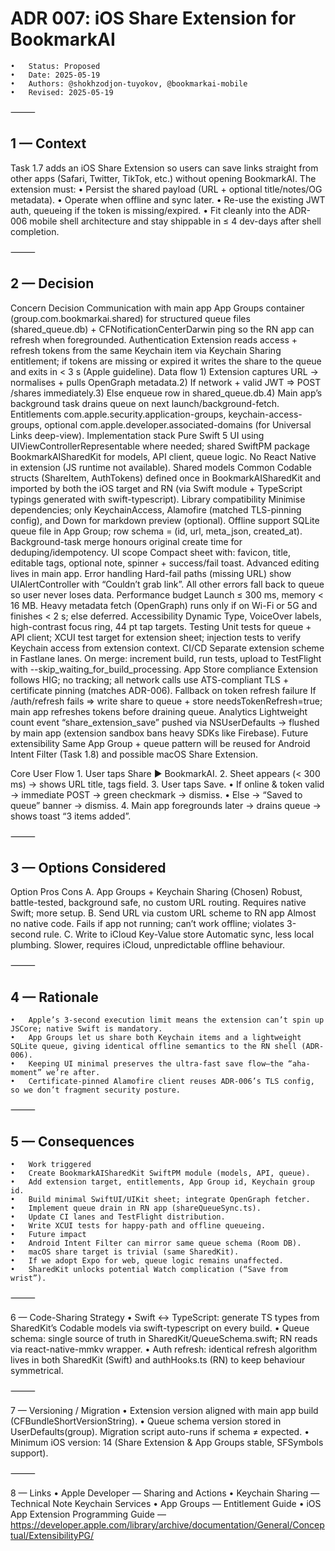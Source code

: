 # ADR 007: iOS Share Extension for BookmarkAI

    •	Status: Proposed
    •	Date: 2025-05-19
    •	Authors: @shokhzodjon-tuyokov, @bookmarkai-mobile
    •	Revised: 2025-05-19

⸻

## 1 — Context

Task 1.7 adds an iOS Share Extension so users can save links straight from other apps (Safari, Twitter, TikTok, etc.) without opening BookmarkAI. The extension must:
• Persist the shared payload (URL + optional title/notes/OG metadata).
• Operate when offline and sync later.
• Re-use the existing JWT auth, queueing if the token is missing/expired.
• Fit cleanly into the ADR-006 mobile shell architecture and stay shippable in ≤ 4 dev-days after shell completion.

⸻

## 2 — Decision

Concern Decision
Communication with main app App Groups container (group.com.bookmarkai.shared) for structured queue files (shared_queue.db) + CFNotificationCenterDarwin ping so the RN app can refresh when foregrounded.
Authentication Extension reads access + refresh tokens from the same Keychain item via Keychain Sharing entitlement; if tokens are missing or expired it writes the share to the queue and exits in < 3 s (Apple guideline).
Data flow 1) Extension captures URL → normalises + pulls OpenGraph metadata.2) If network + valid JWT ⇒ POST /shares immediately.3) Else enqueue row in shared_queue.db.4) Main app’s background task drains queue on next launch/background-fetch.
Entitlements com.apple.security.application-groups, keychain-access-groups, optional com.apple.developer.associated-domains (for Universal Links deep-view).
Implementation stack Pure Swift 5 UI using UIViewControllerRepresentable where needed; shared SwiftPM package BookmarkAISharedKit for models, API client, queue logic. No React Native in extension (JS runtime not available).
Shared models Common Codable structs (ShareItem, AuthTokens) defined once in BookmarkAISharedKit and imported by both the iOS target and RN (via Swift module + TypeScript typings generated with swift-typescript).
Library compatibility Minimise dependencies; only KeychainAccess, Alamofire (matched TLS-pinning config), and Down for markdown preview (optional).
Offline support SQLite queue file in App Group; row schema = (id, url, meta_json, created_at). Background-task merge honours original create time for deduping/idempotency.
UI scope Compact sheet with: favicon, title, editable tags, optional note, spinner + success/fail toast. Advanced editing lives in main app.
Error handling Hard-fail paths (missing URL) show UIAlertController with “Couldn’t grab link”. All other errors fall back to queue so user never loses data.
Performance budget Launch ≤ 300 ms, memory < 16 MB. Heavy metadata fetch (OpenGraph) runs only if on Wi-Fi or 5G and finishes < 2 s; else deferred.
Accessibility Dynamic Type, VoiceOver labels, high-contrast focus ring, 44 pt tap targets.
Testing Unit tests for queue + API client; XCUI test target for extension sheet; injection tests to verify Keychain access from extension context.
CI/CD Separate extension scheme in Fastlane lanes. On merge: increment build, run tests, upload to TestFlight with --skip_waiting_for_build_processing.
App Store compliance Extension follows HIG; no tracking; all network calls use ATS-compliant TLS + certificate pinning (matches ADR-006).
Fallback on token refresh failure If /auth/refresh fails ⇒ write share to queue + store needsTokenRefresh=true; main app refreshes tokens before draining queue.
Analytics Lightweight count event “share_extension_save” pushed via NSUserDefaults → flushed by main app (extension sandbox bans heavy SDKs like Firebase).
Future extensibility Same App Group + queue pattern will be reused for Android Intent Filter (Task 1.8) and possible macOS Share Extension.

Core User Flow 1. User taps Share ▶︎ BookmarkAI. 2. Sheet appears (< 300 ms) → shows URL title, tags field. 3. User taps Save.
• If online & token valid → immediate POST → green checkmark → dismiss.
• Else → “Saved to queue” banner → dismiss. 4. Main app foregrounds later → drains queue → shows toast “3 items added”.

⸻

## 3 — Options Considered

Option Pros Cons
A. App Groups + Keychain Sharing (Chosen) Robust, battle-tested, background safe, no custom URL routing. Requires native Swift; more setup.
B. Send URL via custom URL scheme to RN app Almost no native code. Fails if app not running; can’t work offline; violates 3-second rule.
C. Write to iCloud Key-Value store Automatic sync, less local plumbing. Slower, requires iCloud, unpredictable offline behaviour.

⸻

## 4 — Rationale

    •	Apple’s 3-second execution limit means the extension can’t spin up JSCore; native Swift is mandatory.
    •	App Groups let us share both Keychain items and a lightweight SQLite queue, giving identical offline semantics to the RN shell (ADR-006).
    •	Keeping UI minimal preserves the ultra-fast save flow—the “aha-moment” we’re after.
    •	Certificate-pinned Alamofire client reuses ADR-006’s TLS config, so we don’t fragment security posture.

⸻

## 5 — Consequences

    •	Work triggered
    •	Create BookmarkAISharedKit SwiftPM module (models, API, queue).
    •	Add extension target, entitlements, App Group id, Keychain group id.
    •	Build minimal SwiftUI/UIKit sheet; integrate OpenGraph fetcher.
    •	Implement queue drain in RN app (shareQueueSync.ts).
    •	Update CI lanes and TestFlight distribution.
    •	Write XCUI tests for happy-path and offline queueing.
    •	Future impact
    •	Android Intent Filter can mirror same queue schema (Room DB).
    •	macOS share target is trivial (same SharedKit).
    •	If we adopt Expo for web, queue logic remains unaffected.
    •	SharedKit unlocks potential Watch complication (“Save from wrist”).

⸻

6 — Code-Sharing Strategy
• Swift ↔ TypeScript: generate TS types from SharedKit’s Codable models via swift-typescript on every build.
• Queue schema: single source of truth in SharedKit/QueueSchema.swift; RN reads via react-native-mmkv wrapper.
• Auth refresh: identical refresh algorithm lives in both SharedKit (Swift) and authHooks.ts (RN) to keep behaviour symmetrical.

⸻

7 — Versioning / Migration
• Extension version aligned with main app build (CFBundleShortVersionString).
• Queue schema version stored in UserDefaults(group). Migration script auto-runs if schema ≠ expected.
• Minimum iOS version: 14 (Share Extension & App Groups stable, SFSymbols support).

⸻

8 — Links
• Apple Developer — Sharing and Actions
• Keychain Sharing — Technical Note Keychain Services
• App Groups — Entitlement Guide
• iOS App Extension Programming Guide — https://developer.apple.com/library/archive/documentation/General/Conceptual/ExtensibilityPG/
